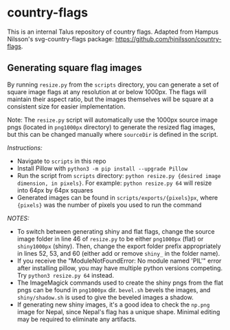 # country-flags

This is an internal Talus repository of country flags. Adapted from Hampus Nilsson's svg-country-flags package: https://github.com/hjnilsson/country-flags.

## Generating square flag images

By running `resize.py` from the `scripts` directory, you can generate a set of square image flags at any resolution at or below 1000px. The flags will maintain their aspect ratio, but the images themselves will be square at a consistent size for easier implementation.

Note: The `resize.py` script will automatically use the 1000px source image pngs (located in `png1000px` directory) to generate the resized flag images, but this can be changed manually where `sourceDir` is defined in the script.

_Instructions:_

- Navigate to `scripts` in this repo
- Install Pillow with `python3 -m pip install --upgrade Pillow`
- Run the script from `scripts` directory: `python resize.py {desired image dimension, in pixels}`. For example: `python resize.py 64` will resize into 64px by 64px squares
- Generated images can be found in `scripts/exports/{pixels}px`, where `{pixels}` was the number of pixels you used to run the command

_NOTES:_

- To switch between generating shiny and flat flags, change the source image folder in line 46 of `resize.py` to be either `png1000px` (flat) or `shiny1000px` (shiny). Then, change the export folder prefix appropriately in lines 52, 53, and 60 (either add or remove `shiny_` in the folder name).
- If you receive the "ModuleNotFoundError: No module named 'PIL'" error after installing pillow, you may have multiple python versions competing. Try `python3 resize.py 64` instead.
- The ImageMagick commands used to create the shiny pngs from the flat pngs can be found in `png1000px` dir. `bevel.sh` bevels the images, and `shiny/shadow.sh` is used to give the beveled images a shadow.
- If generating new shiny images, it's a good idea to check the `np.png` image for Nepal, since Nepal's flag has a unique shape. Minimal editing may be required to eliminate any artifacts.
